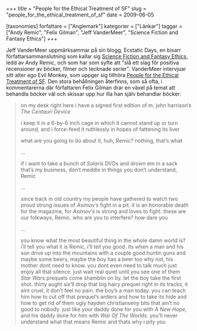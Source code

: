 +++
title = "People for the Ethical Treatment of SF"
slug = "people_for_the_ethical_treatment_of_sf"
date = 2009-06-05

[taxonomies]
forfattare = ["Anglemark"]
kategorier = ["Länkar"]
taggar = ["Andy Remic", "Felix Gilman", "Jeff VanderMeer", "Science Fiction and Fantasy Ethics"]
+++

Jeff VanderMeer uppmärksammar på sin blogg, Ecstatic Days, en bisarr
författarsammanslutning som kallar sig [Science Fiction and Fantasy
Ethics](http://sffethics.wordpress.com), ledd av Andy Remic, och som har som
syfte att "slå ett slag för positiva recensioner av böcker, filmer och
tecknade serier". VanderMeer intervjuar sitt alter ego Evil Monkey, som
uppger sig tillhöra [People for the Ethical Treatment of
SF](http://www.jeffvandermeer.com/2009/06/04/evil-monkey-and-people-for-the-ethical-treatment-of-sf-petsf).
Den stora behållningen återfinns, som så ofta, i kommentarerna där
författaren Felix Gilman drar en växel på temat att behandla böcker väl och
skissar upp hur illa han själv behandlar böcker:

> on my desk right here i have a signed first edition of m. john harrison’s
> _The Centauri Device_
>
> i keep it in a 6-by-6 inch cage in which it cannot stand up or turn around,
> and i force-feed it ruthlessly in hopes of fattening its liver
>
> what are you going to do about it, huh, Remic? nothing, that’s what
>
> …
>
> if i want to take a bunch of _Solaris_ DVDs and drown em in a sack
> that’s my business, don’t meddle in things you don’t understand, Remic
>
> …
>
> since back in old country my people have gathered to watch two proud strong
> issues of _Asimov’s_ fight in a pit. it is an honorable death for the
> magazine, for _Asimov’s_ is strong and loves to fight. these are our
> folkways, Remic. who are you to interfere? how dare you
>
> …
>
> you know what the most beautiful thing in the whole damn world is? i’ll tell
> you what it is Remic, i’ll tell you good. its when a man and his son drive up
> into the mountains with a couple good huntin guns and maybe some beers, maybe
> the boy has a beer too why not, his mother dont need to know. you dont even
> need to talk much just enjoy all that silence. just wait real quiet until you
> see one of them _Star Wars_ prequels come shamblin on by. let the boy
> take the first shot. thirty aught six’ll drop that big hairy prequel right in
> its tracks, it aint cruel, it don’t feel no pain. the boy’s a man today. you
> can teach him how to cut off that prequel’s antlers and how to take its hide
> and how to get rid of them ugly hayden christianseny bits that ain’t no good
> to nobody. just like your daddy done for you with _A New Hope_, and
> his daddy done for him with _War Of The Worlds_. you’ll never
> understand what that means Remic and thats why i pity you
